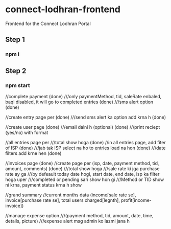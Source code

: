# connect-lodhran-frontend

Frontend for the Connect Lodhran Portal

## Step 1

### npm i

## Step 2

### npm start

//complete payment (done)
///only paymentMethod, tid, saleRate enbaled, baqi disabled, it will go to completed entries (done)
///sms alert option (done)

//create entry page per (done)
///send sms alert ka option add krna h (done)

//create user page (done)
///email dalni h (optional) (done)
///print reciept (yes/no) with format

//all entries page per
///total show hoga (done)
//in all entries page, add fiter of ISP (done)
///jab tak ISP select na ho to entries load na hon (done)
///date filters add krne hen (done)

//invoices page (done)
//create page per (isp, date, payment method, tid, amount, comments) (done)
///total show hoga
///sale rate ki jga purchase rate ay ga
///by defeault today date hogi, start date, end date, isp ka filter hoga uper
///completed or pending sari show hon gi
///Method or TID show ni krna, payment status krna h show

//grand summary
//current months data (income[sale rate se], invoice[purchase rate se], total users charged[legnth], profit[income-invoice])

//manage expense option
///(payment method, tid, amount, date, time, details, picture)
///expense alert msg admin ko lazmi jana h
